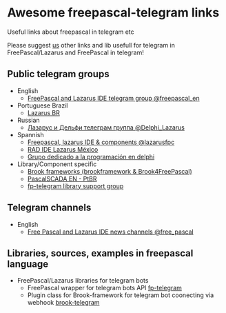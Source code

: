 # Awesome freepascal-telegram links
Useful links about freepascal in telegram etc

Please suggest [us](https://t.me/freepascal_en) other links and lib usefull for telegram in FreePascal/Lazarus and FreePascal in telegram!

## Public telegram groups
- English
  - [FreePascal and Lazarus IDE telegram group @freepascal_en](https://t.me/freepascal_en)
- Portuguese Brazil
  - [Lazarus BR](https://t.me/LazarusBR)
- Russian
  - [Лазарус и Дельфи телеграм группа @Delphi_Lazarus](https://t.me/Delphi_Lazarus)
- Spannish
  - [Freepascal, lazarus IDE & components @lazarusfpc](https://t.me/lazarusfpc)
  - [RAD IDE Lazarus México](https://t.me/LazarusMX)
  - [Grupo dedicado a la programación en delphi](https://t.me/pascalang)
- Library/Component specific
  - [Brook frameworks (brookframework & Brook4FreePascal)](https://t.me/brookframework)
  - [PascalSCADA EN - PtBR](https://t.me/pascalscada)
  - [fp-telegram library support group](https://t.me/fptelegram)

## Telegram channels
- English
  - [Free Pascal and Lazarus IDE news channels @free_pascal](https://t.me/free_pascal)
## Libraries, sources, examples in freepascal language
- FreePascal/Lazarus libraries for telegram bots
  - FreePascal wrapper for telegram bots API [fp-telegram](https://github.com/Al-Muhandis/fp-telegram)
  - Plugin class for Brook-framework for telegram bot coonecting via webhook [brook-telegram](https://github.com/Al-Muhandis/brook-telegram)  
